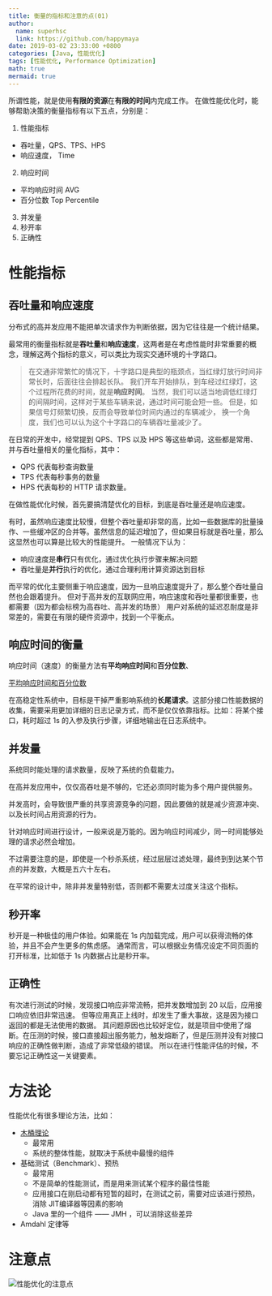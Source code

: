 ```yaml
---
title: 衡量的指标和注意的点(01)
author:
  name: superhsc
  link: https://github.com/happymaya
date: 2019-03-02 23:33:00 +0800
categories: [Java, 性能优化]
tags: [性能优化, Performance Optimization]
math: true
mermaid: true
---
```


所谓性能，就是使用**有限的资源**在**有限的时间**内完成工作。
在做性能优化时，能够帮助决策的衡量指标有以下五点，分别是：

1. 性能指标
- 吞吐量，QPS、TPS、HPS
- 响应速度， Time

2. 响应时间
- 平均响应时间 AVG
- 百分位数 Top Percentile

3. 并发量
3. 秒开率
3. 正确性

# 性能指标

## 吞吐量和响应速度

分布式的高并发应用不能把单次请求作为判断依据，因为它往往是一个统计结果。

最常用的衡量指标就是**吞吐量**和**响应速度**，这两者是在考虑性能时非常重要的概念，理解这两个指标的意义，可以类比为现实交通环境的十字路口。

> 在交通非常繁忙的情况下，十字路口是典型的瓶颈点，当红绿灯放行时间非常长时，后面往往会排起长队。
我们开车开始排队，到车经过红绿灯，这个过程所花费的时间，就是**响应时间**。
当然，我们可以适当地调低红绿灯的间隔时间，这样对于某些车辆来说，通过时间可能会短一些。
但是，如果信号灯频繁切换，反而会导致单位时间内通过的车辆减少，
换一个角度，我们也可以认为这个十字路口的车辆吞吐量减少了。


在日常的开发中，经常提到 QPS、TPS 以及 HPS 等这些单词，这些都是常用、并与吞吐量相关的量化指标，其中：

- QPS 代表每秒查询数量
- TPS 代表每秒事务的数量
- HPS 代表每秒的 HTTP 请求数量。

在做性能优化时候，首先要搞清楚优化的目标，到底是吞吐量还是响应速度。

有时，虽然响应速度比较慢，但整个吞吐量却非常的高，比如一些数据库的批量操作、一些缓冲区的合并等。虽然信息的延迟增加了，但如果目标就是吞吐量，那么这显然也可以算是比较大的性能提升。
一般情况下认为：

- 响应速度是**串行**只有优化，通过优化执行步骤来解决问题
- 吞吐量是**并行**执行的优化，通过合理利用计算资源达到目标

而平常的优化主要侧重于响应速度，因为一旦响应速度提升了，那么整个吞吐量自然也会跟着提升。
但对于高并发的互联网应用，响应速度和吞吐量都很重要，也都需要（因为都会标榜为高吞吐、高并发的场景）
用户对系统的延迟忍耐度是非常差的，需要在有限的硬件资源中，找到一个平衡点。

## 响应时间的衡量
响应时间（速度）的衡量方法有**平均响应时间**和**百分位数**、

[平均响应时间和百分位数](https://www.yuque.com/happymaya/imaya/gszdxn?inner=ZRhos)

在高稳定性系统中，目标是干掉严重影响系统的**长尾请求**。这部分接口性能数据的收集，需要采用更加详细的日志记录方式，而不是仅仅依靠指标。比如：将某个接口，耗时超过 1s 的入参及执行步骤，详细地输出在日志系统中。
## 并发量
系统同时能处理的请求数量，反映了系统的负载能力。

在高并发应用中，仅仅高吞吐是不够的，它还必须同时能为多个用户提供服务。

并发高时，会导致很严重的共享资源竞争的问题，因此要做的就是减少资源冲突、以及长时间占用资源的行为。

针对响应时间进行设计，一般来说是万能的。因为响应时间减少，同一时间能够处理的请求必然会增加。

不过需要注意的是，即使是一个秒杀系统，经过层层过滤处理，最终到到达某个节点的并发数，大概是五六十左右。

在平常的设计中，除非并发量特别低，否则都不需要太过度关注这个指标。

## 秒开率

秒开是一种极佳的用户体验。如果能在 1s 内加载完成，用户可以获得流畅的体验，并且不会产生更多的焦虑感。
通常而言，可以根据业务情况设定不同页面的打开标准，比如低于 1s 内数据占比是秒开率。

## 正确性

有次进行测试的时候，发现接口响应非常流畅，把并发数增加到 20 以后，应用接口响应依旧非常迅速。
但等应用真正上线时，却发生了重大事故，这是因为接口返回的都是无法使用的数据。
其问题原因也比较好定位，就是项目中使用了熔断。在压测的时候，接口直接超出服务能力，触发熔断了，但是压测并没有对接口响应的正确性做判断，造成了非常低级的错误。
所以在进行性能评估的时候，不要忘记正确性这一关键要素。

# 方法论

性能优化有很多理论方法，比如：

- [木桶理论](https://baike.baidu.com/item/%E6%9C%A8%E6%A1%B6%E6%95%88%E5%BA%94/870962?fr=aladdin)
   - 最常用
   - 系统的整体性能，就取决于系统中最慢的组件
- 基础测试（Benchmark）、预热
   - 最常用
   - 不是简单的性能测试，而是用来测试某个程序的最佳性能
   - 应用接口在刚启动都有短暂的超时，在测试之前，需要对应该进行预热，消除 JIT编译器等因素的影响
   - Java 里的一个组件 —— JMH ，可以消除这些差异
- Amdahl 定律等


# 注意点

![性能优化的注意点](https://maxpixelton.github.io/images/assert/optimization/2020030203.jpg)


